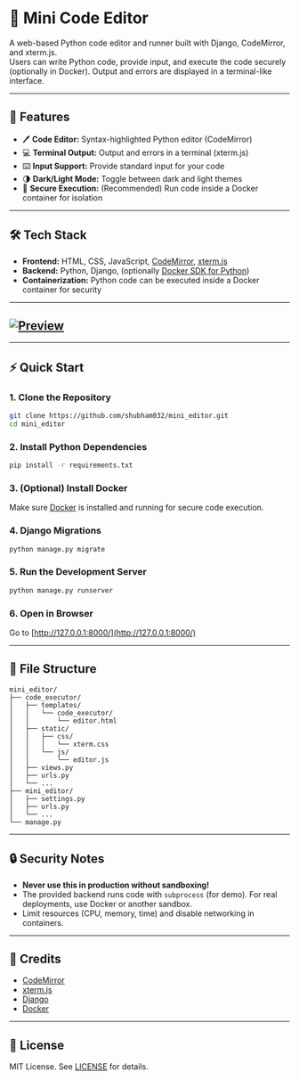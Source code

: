 # 📝 Mini Code Editor

A web-based Python code editor and runner built with Django, CodeMirror, and xterm.js.  
Users can write Python code, provide input, and execute the code securely (optionally in Docker). Output and errors are displayed in a terminal-like interface.

---

## 🚀 Features

- 🖊️ **Code Editor:** Syntax-highlighted Python editor (CodeMirror)
- 💻 **Terminal Output:** Output and errors in a terminal (xterm.js)
- ⌨️ **Input Support:** Provide standard input for your code
- 🌗 **Dark/Light Mode:** Toggle between dark and light themes
- 🐳 **Secure Execution:** (Recommended) Run code inside a Docker container for isolation

---

## 🛠️ Tech Stack

- **Frontend:** HTML, CSS, JavaScript, [CodeMirror](https://codemirror.net/), [xterm.js](https://xtermjs.org/)
- **Backend:** Python, Django, (optionally [Docker SDK for Python](https://docker-py.readthedocs.io/en/stable/))
- **Containerization:** Python code can be executed inside a Docker container for security

---
## [![Preview](https://img.shields.io/badge/Live%20Preview-%23007ACC?style=for-the-badge&logo=google-chrome&logoColor=white)](https://mini-editor.onrender.com/)

---
## ⚡ Quick Start

### 1. Clone the Repository

```sh
git clone https://github.com/shubham032/mini_editor.git
cd mini_editor
```

### 2. Install Python Dependencies

```sh
pip install -r requirements.txt
```

### 3. (Optional) Install Docker

Make sure [Docker](https://www.docker.com/products/docker-desktop) is installed and running for secure code execution.

### 4. Django Migrations

```sh
python manage.py migrate
```

### 5. Run the Development Server

```sh
python manage.py runserver
```

### 6. Open in Browser

Go to [http://127.0.0.1:8000/](http://127.0.0.1:8000/)

---

## 📁 File Structure

```
mini_editor/
├── code_executor/
│   ├── templates/
│   │   └── code_executor/
│   │       └── editor.html
│   ├── static/
│   │   ├── css/
│   │   │   └── xterm.css
│   │   └── js/
│   │       └── editor.js
│   ├── views.py
│   ├── urls.py
│   └── ...
├── mini_editor/
│   ├── settings.py
│   ├── urls.py
│   └── ...
└── manage.py
```

---

## 🔒 Security Notes

- **Never use this in production without sandboxing!**
- The provided backend runs code with `subprocess` (for demo). For real deployments, use Docker or another sandbox.
- Limit resources (CPU, memory, time) and disable networking in containers.

---

## 🙏 Credits

- [CodeMirror](https://codemirror.net/)
- [xterm.js](https://xtermjs.org/)
- [Django](https://www.djangoproject.com/)
- [Docker](https://www.docker.com/)

---

## 📄 License

MIT License. See [LICENSE](LICENSE) for details.
